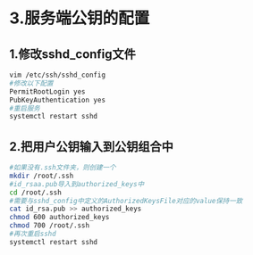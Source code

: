 # 3.服务端公钥的配置

## 1.修改sshd_config文件

```bash
vim /etc/ssh/sshd_config
#修改以下配置
PermitRootLogin yes
PubKeyAuthentication yes
#重启服务
systemctl restart sshd
```

## 2.把用户公钥输入到公钥组合中

```bash
#如果没有.ssh文件夹，则创建一个
mkdir /root/.ssh
#id_rsaa.pub导入到authorized_keys中
cd /root/.ssh
#需要与sshd_config中定义的AuthorizedKeysFile对应的value保持一致
cat id_rsa.pub >> authorized_keys
chmod 600 authorized_keys
chmod 700 /root/.ssh
#再次重启sshd
systemctl restart sshd
```
